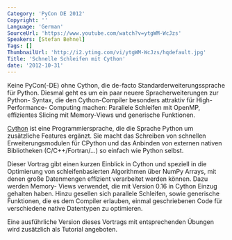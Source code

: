 ```yaml
---
Category: 'PyCon DE 2012'
Copyright: ''
Language: 'German'
SourceUrl: 'https://www.youtube.com/watch?v=ytgWM-WcJzs'
Speakers: [Stefan Behnel]
Tags: []
ThumbnailUrl: 'http://i2.ytimg.com/vi/ytgWM-WcJzs/hqdefault.jpg'
Title: 'Schnelle Schleifen mit Cython'
date: '2012-10-31'
---
```

Keine PyCon(-DE) ohne Cython, die de-facto Standarderweiterungssprache für
Python. Diesmal geht es um ein paar neuere Spracherweiterungen zur Python-
Syntax, die den Cython-Compiler besonders attraktiv für High-Performance-
Computing machen: Parallele Schleifen mit OpenMP, effizientes Slicing mit
Memory-Views und generische Funktionen.

[Cython](http://cython.org "Web-Seite des Cython-Projekts") ist eine
Programmiersprache, die die Sprache Python um zusätzliche Features ergänzt.
Sie macht das Schreiben von schnellen Erweiterungsmodulen für CPython und das
Anbinden von externen nativen Bibliotheken (C/C++/Fortran/...) so einfach wie
Python selbst.

Dieser Vortrag gibt einen kurzen Einblick in Cython und speziell in die
Optimierung von schleifenbasierten Algorithmen über NumPy Arrays, mit denen
große Datenmengen effizient verarbeitet werden können. Dazu werden Memory-
Views verwendet, die mit Version 0.16 in Cython Einzug gehalten haben. Hinzu
gesellen sich parallele Schleifen, sowie generische Funktionen, die es dem
Compiler erlauben, einmal geschriebenen Code für verschiedene native
Datentypen zu optimieren.

Eine ausführliche Version dieses Vortrags mit entsprechenden Übungen wird
zusätzlich als Tutorial angeboten.

